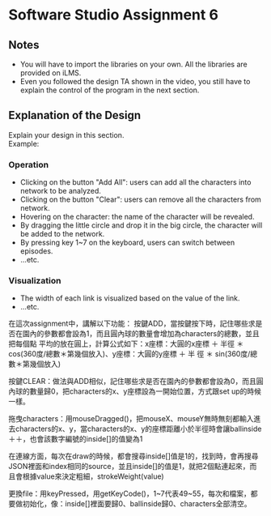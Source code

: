 # Software Studio Assignment 6

## Notes
+ You will have to import the libraries on your own. All the libraries are provided on iLMS.
+ Even you followed the design TA shown in the video, you still have to explain the control of the program in the next section.

## Explanation of the Design
Explain your design in this section.  
Example:
### Operation
+ Clicking on the button "Add All": users can add all the characters into network to be analyzed.
+ Clicking on the button "Clear": users can remove all the characters from network.
+ Hovering on the character: the name of the character will be revealed.
+ By dragging the little circle and drop it in the big circle, the character will be added to the network.
+ By pressing key 1~7 on the keyboard, users can switch between episodes.
+ ...etc.

### Visualization
+ The width of each link is visualized based on the value of the link.
+ ...etc.

在這次assignment中，講解以下功能：
按鍵ADD，當按鍵按下時，記住哪些求是否在園內的參數都會設為1，而且圓內球的數量會增加為characters的總數，並且把每個點
平均的放在圓上，計算公式如下：x座標：大圓的x座標 ＋ 半徑 ＊ cos(360度/總數＊第幾個放入)、y座標：大圓的y座標 ＋ 半
徑 ＊ sin(360度/總數＊第幾個放入)

按鍵CLEAR：做法與ADD相似，記住哪些求是否在園內的參數都會設為0，而且圓內球的數量歸0，把characters的x、y座標設為一開始位置，方式跟set up的時候一樣。

拖曳characters：用mouseDragged()，把mouseX、mouseY無時無刻都輸入進去characters的x、y，當characters的x、y的座標距離小於半徑時會讓ballinside＋＋，也會該數字編號的inside[]的值變為1

在連線方面，每次在draw的時候，都會搜尋inside[]值是1的，找到時，會再搜尋JSON裡面和index相同的source，並且inside[]的值是1，就把2個點連起來，而且會根據value來決定粗細，strokeWeight(value)

更換file：用keyPressed，用getKeyCode()，1~7代表49~55，每次和檔案，都要做初始化，像：inside[]裡面要歸0、ballinside歸0、characters全部清空。
